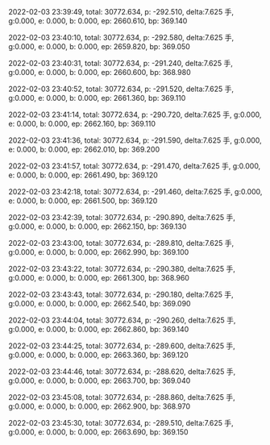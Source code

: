 2022-02-03 23:39:49, total: 30772.634, p: -292.510, delta:7.625 手, g:0.000, e: 0.000, b: 0.000, ep: 2660.610, bp: 369.140

2022-02-03 23:40:10, total: 30772.634, p: -292.580, delta:7.625 手, g:0.000, e: 0.000, b: 0.000, ep: 2659.820, bp: 369.050

2022-02-03 23:40:31, total: 30772.634, p: -291.240, delta:7.625 手, g:0.000, e: 0.000, b: 0.000, ep: 2660.600, bp: 368.980

2022-02-03 23:40:52, total: 30772.634, p: -291.520, delta:7.625 手, g:0.000, e: 0.000, b: 0.000, ep: 2661.360, bp: 369.110

2022-02-03 23:41:14, total: 30772.634, p: -290.720, delta:7.625 手, g:0.000, e: 0.000, b: 0.000, ep: 2662.160, bp: 369.110

2022-02-03 23:41:36, total: 30772.634, p: -291.590, delta:7.625 手, g:0.000, e: 0.000, b: 0.000, ep: 2662.010, bp: 369.200

2022-02-03 23:41:57, total: 30772.634, p: -291.470, delta:7.625 手, g:0.000, e: 0.000, b: 0.000, ep: 2661.490, bp: 369.120

2022-02-03 23:42:18, total: 30772.634, p: -291.460, delta:7.625 手, g:0.000, e: 0.000, b: 0.000, ep: 2661.500, bp: 369.120

2022-02-03 23:42:39, total: 30772.634, p: -290.890, delta:7.625 手, g:0.000, e: 0.000, b: 0.000, ep: 2662.150, bp: 369.130

2022-02-03 23:43:00, total: 30772.634, p: -289.810, delta:7.625 手, g:0.000, e: 0.000, b: 0.000, ep: 2662.990, bp: 369.100

2022-02-03 23:43:22, total: 30772.634, p: -290.380, delta:7.625 手, g:0.000, e: 0.000, b: 0.000, ep: 2661.300, bp: 368.960

2022-02-03 23:43:43, total: 30772.634, p: -290.180, delta:7.625 手, g:0.000, e: 0.000, b: 0.000, ep: 2662.540, bp: 369.090

2022-02-03 23:44:04, total: 30772.634, p: -290.260, delta:7.625 手, g:0.000, e: 0.000, b: 0.000, ep: 2662.860, bp: 369.140

2022-02-03 23:44:25, total: 30772.634, p: -289.600, delta:7.625 手, g:0.000, e: 0.000, b: 0.000, ep: 2663.360, bp: 369.120

2022-02-03 23:44:46, total: 30772.634, p: -288.620, delta:7.625 手, g:0.000, e: 0.000, b: 0.000, ep: 2663.700, bp: 369.040

2022-02-03 23:45:08, total: 30772.634, p: -288.860, delta:7.625 手, g:0.000, e: 0.000, b: 0.000, ep: 2662.900, bp: 368.970

2022-02-03 23:45:30, total: 30772.634, p: -289.510, delta:7.625 手, g:0.000, e: 0.000, b: 0.000, ep: 2663.690, bp: 369.150